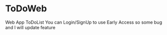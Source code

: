 # ToDoWeb
Web App ToDoList
You can Login/SignUp to use 
Early Access so some bug and I will update feature
